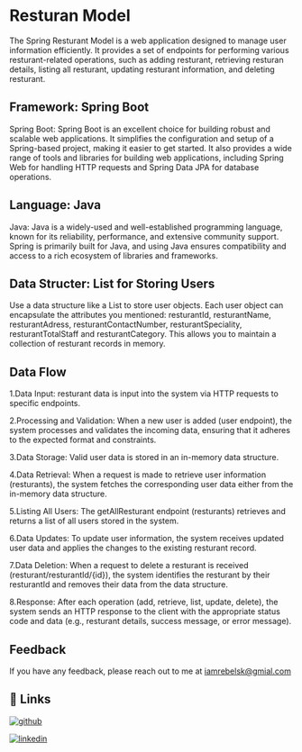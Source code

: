 
# Resturan Model

The Spring Resturant Model is a web application designed to manage user information efficiently. It provides a set of endpoints for performing various resturant-related operations, such as adding resturant, retrieving resturan details, listing all resturant, updating resturant information, and deleting resturant. 


## Framework: Spring Boot

Spring Boot: Spring Boot is an excellent choice for building robust and scalable web applications. It simplifies the configuration and setup of a Spring-based project, making it easier to get started. It also provides a wide range of tools and libraries for building web applications, including Spring Web for handling HTTP requests and Spring Data JPA for database operations.

## Language: Java

Java: Java is a widely-used and well-established programming language, known for its reliability, performance, and extensive community support. Spring is primarily built for Java, and using Java ensures compatibility and access to a rich ecosystem of libraries and frameworks.

## Data Structer: List for Storing Users

Use a data structure like a List to store user objects. Each user object can encapsulate the attributes you mentioned: resturantId, resturantName, resturantAdress, resturantContactNumber, resturantSpeciality, resturantTotalStaff and resturantCategory. This allows you to maintain a collection of resturant records in memory.


## Data Flow

1.Data Input:
resturant data is input into the system via HTTP requests to specific endpoints.

2.Processing and Validation:
When a new user is added (user endpoint), the system processes and validates the incoming data, ensuring that it adheres to the expected format and constraints.

3.Data Storage:
Valid user data is stored in an in-memory data structure. 

4.Data Retrieval:
When a request is made to retrieve user information (resturants), the system fetches the corresponding user data either from the in-memory data structure.

5.Listing All Users:
The getAllResturant endpoint (resturants) retrieves and returns a list of all users stored in the system.

6.Data Updates:
To update user information, the system receives updated user data and applies the changes to the existing resturant record.

7.Data Deletion:
When a request to delete a resturant is received (resturant/resturantId/{id}), the system identifies the resturant by their resturantId and removes their data from the data structure.

8.Response:
After each operation (add, retrieve, list, update, delete), the system sends an HTTP response to the client with the appropriate status code and data (e.g., resturant details, success message, or error message).


## Feedback

If you have any feedback, please reach out to me at iamrebelsk@gmial.com


## 🔗 Links
[![github](https://img.shields.io/badge/my_portfolio-000?style=for-the-badge&logo=ko-fi&logoColor=white)](https://github.com/iamrebelsk12)

[![linkedin](https://img.shields.io/badge/linkedin-0A66C2?style=for-the-badge&logo=linkedin&logoColor=white)](https://www.linkedin.com/in/%F0%9D%90%91%F0%9D%90%9E%F0%9D%90%9B%F0%9D%90%9E%F0%9D%90%A5-%F0%9D%90%92%F0%9D%90%A4-55814a1a4/)


